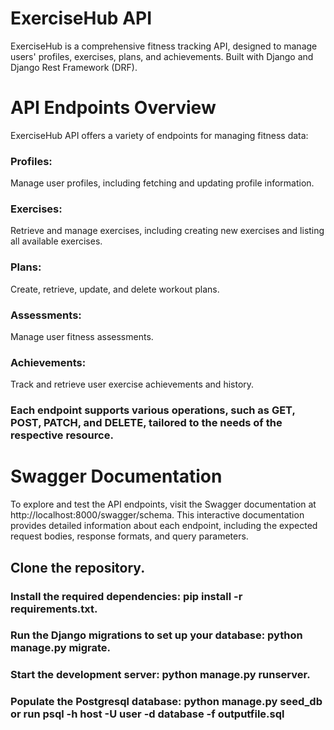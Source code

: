 # ExerciseHub API

ExerciseHub is a comprehensive fitness tracking API, designed to manage users' profiles, exercises, plans, and achievements. Built with Django and Django Rest Framework (DRF).



# API Endpoints Overview
ExerciseHub API offers a variety of endpoints for managing fitness data:

### Profiles: 
Manage user profiles, including fetching and updating profile information.

### Exercises:
Retrieve and manage exercises, including creating new exercises and listing all available exercises.

### Plans: 
Create, retrieve, update, and delete workout plans.

### Assessments: 
Manage user fitness assessments.

### Achievements:
Track and retrieve user exercise achievements and history.

### Each endpoint supports various operations, such as GET, POST, PATCH, and DELETE, tailored to the needs of the respective resource.

# Swagger Documentation
To explore and test the API endpoints, visit the Swagger documentation at http://localhost:8000/swagger/schema. This interactive documentation provides detailed information about each endpoint, including the expected request bodies, response formats, and query parameters.

## Clone the repository.
### Install the required dependencies: pip install -r requirements.txt.

### Run the Django migrations to set up your database: python manage.py migrate.

### Start the development server: python manage.py runserver.
 
### Populate the Postgresql database: python manage.py seed_db or run psql -h host -U user -d database -f  outputfile.sql

